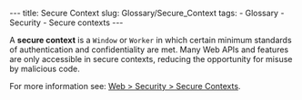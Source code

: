 --- title: Secure Context slug: Glossary/Secure\_Context tags: - Glossary - Security - Secure contexts ---

A **secure context** is a `Window` or `Worker` in which certain minimum standards of authentication and confidentiality are met. Many Web APIs and features are only accessible in secure contexts, reducing the opportunity for misuse by malicious code.

For more information see: [Web &gt; Security &gt; Secure Contexts](/en-US/docs/Web/Security/Secure_Contexts).
